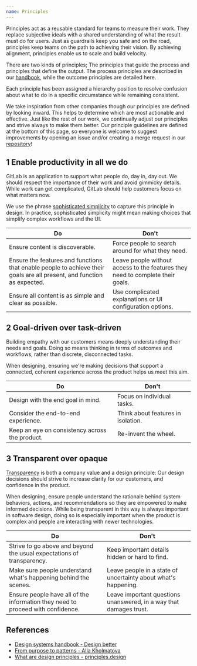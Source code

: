 ```yaml
---
name: Principles
---
```


Principles act as a reusable standard for teams to measure their work. They replace subjective ideals with a shared understanding of what the result must do for users. Just as guardrails keep you safe and on the road, principles keep teams on the path to achieving their vision. By achieving alignment, principles enable us to scale and build velocity.

There are two kinds of principles; The principles that guide the process and principles that define the output. The process principles are described in our [handbook](https://about.gitlab.com/handbook/product/#product-principles), while the outcome principles are detailed here.

Each principle has been assigned a hierarchy position to resolve confusion about what to do in a specific circumstance while remaining consistent.

We take inspiration from other companies though our principles are defined by looking inward. This helps to determine which are most actionable and effective. Just like the rest of our work, we continually adjust our principles and strive always to make them better. Our principle guidelines are defined at the bottom of this page, so everyone is welcome to suggest improvements by opening an issue and/or creating a merge request in our [repository](https://gitlab.com/gitlab-org/gitlab-services/design.gitlab.com)!

## 1 Enable productivity in all we do

GitLab is an application to support what people do, day in, day out. We should respect the importance of their work and avoid gimmicky details. While work can get complicated, GitLab should help customers focus on what matters now.

We use the phrase [sophisticated simplicity](https://handbook.gitlab.com/handbook/product/ux/product-designer/#aiming-towards-sophisticated-simplicity) to capture this principle in design. In practice, sophisticated simplicity might mean making choices that simplify complex workflows and the UI.

| Do                                                                                                                                              | Don't                                                                                                                                                              |
| ----------------------------------------------------------------------------------------------------------------------------------------------- | ------------------------------------------------------------------------------------------------------------------------------------------------------------------ |
| Ensure content is discoverable. | Force people to search around for what they need. |
| Ensure the features and functions that enable people to achieve their goals are all present, and function as expected.  |  Leave people without access to the features they need to complete their goals. |
| Ensure all content is as simple and clear as possible. | Use complicated explanations or UI configuration options. |

<!--
 1. **Bold sub principle(s) title** Explanation, plus optional reference
  - Example(s), plus link towards a reference in real-life
-->

## 2 Goal-driven over task-driven

Building empathy with our customers means deeply understanding their needs and goals. Doing so means thinking in terms of outcomes and workflows, rather than discrete, disconnected tasks.

When designing, ensuring we're making decisions that support a connected, coherent experience across the product helps us meet this aim.

| Do                                                                                                                                              | Don't                                                                                                                                                              |
| ----------------------------------------------------------------------------------------------------------------------------------------------- | ------------------------------------------------------------------------------------------------------------------------------------------------------------------ |
| Design with the end goal in mind.  |  Focus on individual tasks. |
| Consider the end-to-end experience. | Think about features in isolation.  |
| Keep an eye on consistency across the product. | Re-invent the wheel. |

<!--
 1. **Bold sub principle(s) title** Explanation, plus optional reference
  - Example(s), plus link towards a reference in real-life
-->

## 3 Transparent over opaque

[Transparency](https://handbook.gitlab.com/handbook/values/#transparency) is both a company value and a design principle: Our design decisions should strive to increase clarity for our customers, and confidence in the product.

When designing, ensure people understand the rationale behind system behaviors, actions, and recommendations so they are empowered to make informed decisions. While being transparent in this way is always important in software design, doing so is especially important when the product is complex and people are interacting with newer technologies.

| Do                                                                                                                                              | Don't                                                                                                                                                              |
| ----------------------------------------------------------------------------------------------------------------------------------------------- | ------------------------------------------------------------------------------------------------------------------------------------------------------------------ |
| Strive to go above and beyond the usual expectations of transparency. | Keep important details hidden or hard to find. |
| Make sure people understand what's happening behind the scenes.  |  Leave people in a state of uncertainty about what's happening.    |
| Ensure people have all of the information they need to proceed with confidence. | Leave important questions unanswered, in a way that damages trust.  |

<!--
1. **Bold sub principle(s) title** Explanation, plus optional reference
  - Example(s), plus link towards a reference in real-life
-->

## References

- [Design systems handbook - Design better](https://www.designbetter.co/design-systems-handbook/expanding-design-system)
- [From purpose to patterns - Alla Kholmatova](https://speakerdeck.com/craftui/from-purpose-to-patterns)
- [What are design principles - principles.design](https://principles.design/#what-are-design-principles)
